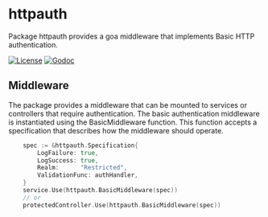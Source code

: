 httpauth
========

Package httpauth provides a goa middleware that implements Basic HTTP authentication.

[![License](https://img.shields.io/badge/license-MIT-blue.svg)](https://github.com/moorereason/httpauth/blob/master/LICENSE)
[![Godoc](https://godoc.org/github.com/moorereason/httpauth?status.svg)](http://godoc.org/github.com/moorereason/httpauth)

Middleware
----------

The package provides a middleware that can be mounted to services or controllers that require authentication.
The basic authentication middleware is instantiated using the BasicMiddleware function.
This function accepts a specification that describes how the middleware should operate.

```go
	spec := &httpauth.Specification{
		LogFailure:	true,
		LogSuccess:	true,
		Realm:		"Restricted",
		ValidationFunc:	authHandler,
	}
	service.Use(httpauth.BasicMiddleware(spec))
	// or
	protectedController.Use(httpauth.BasicMiddleware(spec))
```
